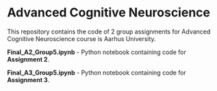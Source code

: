 # Advanced Cognitive Neuroscience
This repository contains the code of 2 group assignments for Advanced Cognitive Neuroscience course is Aarhus University.

**Final_A2_Group5.ipynb** - Python notebook containing code for **Assignment 2**.

**Final_A3_Group5.ipynb** - Python notebook containing code for **Assignment 3**.
